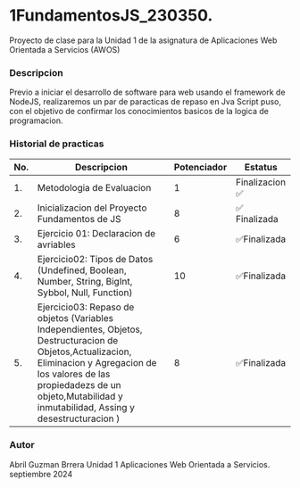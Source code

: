 # 1FundamentosJS_230350.
Proyecto de clase para la Unidad 1 de la asignatura de Aplicaciones Web Orientada a Servicios (AWOS)


### Descripcion 
Previo a iniciar el desarrollo de software para web usando el framework de NodeJS, realizaremos un par de paracticas de repaso en Jva Script puso, con el objetivo de confirmar los conocimientos basicos de la logica de programacion.

### Historial de practicas

|No.| Descripcion|Potenciador| Estatus
|---|---|---|---|
|1.| Metodologia de Evaluacion|1| Finalizacion ✅ |
|2.| Inicializacion del Proyecto Fundamentos de JS|8|✅ Finalizada|
|3.|Ejercicio 01: Declaracion de avriables|6|✅Finalizada|
|4.|Ejercicio02: Tipos de Datos (Undefined, Boolean, Number, String, BigInt, Sybbol, Null, Function)|10|✅Finalizada|
|5.|Ejercicio03: Repaso de objetos (Variables Independientes, Objetos, Destructuracion de Objetos,Actualizacion, Eliminacion y Agregacion de los valores de las propiedadezs de un objeto,Mutabilidad y inmutabilidad, Assing  y desestructuracion )|8|✅Finalizada|

### Autor 
Abril Guzman Brrera
Unidad 1
Aplicaciones Web Orientada a Servicios.
septiembre 2024 


